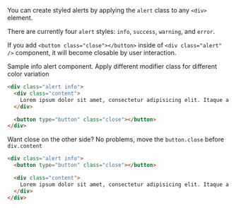 You can create styled alerts by applying the `alert` class to any `<div>` element.

There are currently four `alert` styles: `info`, `success`, `warning`, and `error`.

If you add `<button class="close"></button>` inside of `<div class="alert" />` component, it will become closable by user interaction.

Sample info alert component. Apply different modifier class for different color variation

```html
<div class="alert info">
  <div class="content">
    Lorem ipsum dolor sit amet, consectetur adipisicing elit. Itaque a error tenetur quo expedita pariatur soluta modi mollitia. Deserunt voluptas repellendus, sint sunt voluptatem doloremque repellat iure modi eius libero!
  </div>

  <button type="button" class="close"></button>
</div>
```

Want close on the other side? No problems, move the `button.close` before `div.content`

```html
<div class="alert info">
  <button type="button" class="close"></button>

  <div class="content">
    Lorem ipsum dolor sit amet, consectetur adipisicing elit. Itaque a error tenetur quo expedita pariatur soluta modi mollitia. Deserunt voluptas repellendus, sint sunt voluptatem doloremque repellat iure modi eius libero!
  </div>
</div>
```
